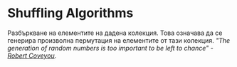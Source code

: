 # Shuffling Algorithms

Разбъркване на елементите на дадена колекция. Това означава да се генерира произволна пермутация на елементите от тази колекция.
*"Тhe generation of random numbers is too important to be left to chance" - [Robert Coveyou](https://en.wikipedia.org/wiki/Robert_Coveyou).*
